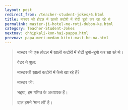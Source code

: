```yaml
---
layout: post
redirect_from: /teacher-student-jokes/6.html
title: मास्टर जी होटल में ख़ाली कटोरी में रोटी डुबो कर खा रहे थे
permalink: master-ji-hotel-me-roti-dubon-ke.html
category: Teacher-Student-Jokes
nextnav: chhipkali-kon-hai-pappu.html
prevnav: papa-meri-medam-kitni-mast-he-na.html
---
```

> मास्टर जी एक होटल में ख़ाली कटोरी में रोटी डुबो-डुबो कर खा रहे थे।
> 
> वेटर ने पूछा:
> 
> मास्टरजी ख़ाली कटोरी में कैसे खा रहे हैं?
> 
> मास्टर जी:
> 
> भइया, हम गणित के अध्यापक हैं।
> 
> दाल हमने ‘मान ली’ है।